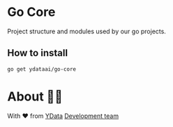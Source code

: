 # Go Core

Project structure and modules used by our go projects.

## How to install

`go get ydataai/go-core`


# About 👯‍♂️

With ❤️ from [YData](https://ydata.ai) [Development team](mailto://developers@ydata.ai)
